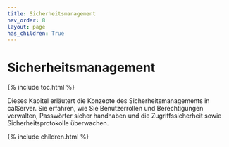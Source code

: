 ```yaml
---
title: Sicherheitsmanagement
nav_order: 8
layout: page
has_children: True
---
```


# Sicherheitsmanagement
{% include toc.html %}

Dieses Kapitel erläutert die Konzepte des Sicherheitsmanagements in calServer. Sie erfahren, wie Sie Benutzerrollen und Berechtigungen verwalten, Passwörter sicher handhaben und die Zugriffssicherheit sowie Sicherheitsprotokolle überwachen.

{% include children.html %}
